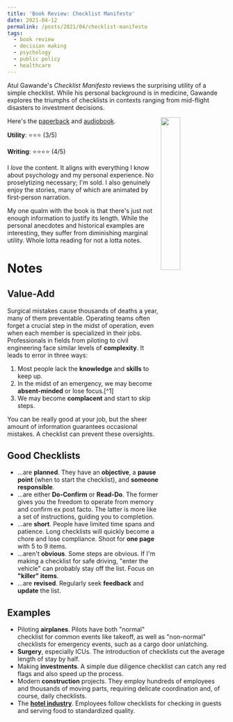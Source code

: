 ```yaml
---
title: 'Book Review: Checklist Manifesto'
date: 2021-04-12
permalink: /posts/2021/04/checklist-manifesto
tags:
  - book review
  - decision making
  - psychology
  - public policy
  - healthcare
---
```



Atul Gawande's *Checklist Manifesto* reviews the surprising utility of a simple checklist. While his personal background is in medicine, Gawande explores the triumphs of checklists in contexts ranging from mid-flight disasters to investment decisions.

<img align="right" width="30%" src="/images/books/checklistmanifesto.jpg">

Here's the [paperback](https://www.amazon.com/Checklist-Manifesto-How-Things-Right/dp/0312430000) and [audiobook](https://www.audible.com/pd/The-Checklist-Manifesto-Audiobook/B0030ZYDD2).

**Utility**: ⭐⭐⭐ (3/5)

**Writing**: ⭐⭐⭐⭐ (4/5)

I *love* the content. It aligns with everything I know about psychology and my personal experience. No proselytizing necessary; I'm sold. I also genuinely enjoy the stories, many of which are animated by first-person narration.

My one qualm with the book is that there's just not enough information to justify its length. While the personal anecdotes and historical examples are interesting, they suffer from diminishing marginal utility. Whole lotta reading for not a lotta notes.

Notes
===

## Value-Add

Surgical mistakes cause thousands of deaths a year, many of them preventable. Operating teams often forget a crucial step in the midst of operation, even when each member is specialized in their jobs. Professionals in fields from piloting to civil engineering face similar levels of **complexity**. It leads to error in three ways:

1. Most people lack the **knowledge** and **skills** to keep up.
2. In the midst of an emergency, we may become **absent-minded** or lose focus.[^1]
3. We may become **complacent** and start to skip steps.

 You can be really good at your job, but the sheer amount of information guarantees occasional mistakes. A checklist can prevent these oversights.

## Good Checklists

- ...are **planned**. They have an **objective**, a **pause point** (when to start the checklist), and **someone responsible**.
- ...are either **Do-Confirm** or **Read-Do**. The former gives you the freedom to operate from memory and confirm ex post facto. The latter is more like a set of instructions, guiding you to completion.
- ...are **short**. People have limited time spans and patience. Long checklists will quickly become a chore and lose compliance. Shoot for **one page** with 5 to 9 items.
- ...aren't **obvious**. Some steps are obvious. If I'm making a checklist for safe driving, "enter the vehicle" can probably stay off the list. Focus on **"killer" items**.
- ...are **revised**. Regularly seek **feedback** and **update** the list.

## Examples

- Piloting **airplanes**. Pilots have both "normal" checklist for common events like takeoff, as well as "non-normal" checklists for emergency events, such as a cargo door unlatching.
- **Surgery**, especially ICUs. The introduction of checklists cut the average length of stay by half.
- Making **investments**. A simple due diligence checklist can catch any red flags and also speed up the process.
- Modern **construction** projects. They employ hundreds of employees and thousands of moving parts, requiring delicate coordination and, of course, daily checklists.
- The [**hotel industry**](https://www.tandfonline.com/doi/abs/10.1080/01608061.2010.499252?journalCode=worg20). Employees follow checklists for checking in guests and serving food to standardized quality.

